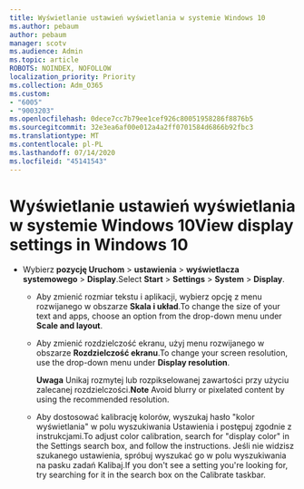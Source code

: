 ```yaml
---
title: Wyświetlanie ustawień wyświetlania w systemie Windows 10
ms.author: pebaum
author: pebaum
manager: scotv
ms.audience: Admin
ms.topic: article
ROBOTS: NOINDEX, NOFOLLOW
localization_priority: Priority
ms.collection: Adm_O365
ms.custom:
- "6005"
- "9003203"
ms.openlocfilehash: 0dece7cc7b79ee1cef926c80051958286f8876b5
ms.sourcegitcommit: 32e3ea6af00e012a4a2ff0701584d6866b92fbc3
ms.translationtype: MT
ms.contentlocale: pl-PL
ms.lasthandoff: 07/14/2020
ms.locfileid: "45141543"
---
```

# <a name="view-display-settings-in-windows-10"></a><span data-ttu-id="e71c6-102">Wyświetlanie ustawień wyświetlania w systemie Windows 10</span><span class="sxs-lookup"><span data-stu-id="e71c6-102">View display settings in Windows 10</span></span>

- <span data-ttu-id="e71c6-103">Wybierz **pozycję Uruchom**   >  **ustawienia**   >  **wyświetlacza systemowego**  >  **Display**.</span><span class="sxs-lookup"><span data-stu-id="e71c6-103">Select **Start**  > **Settings**  > **System** > **Display**.</span></span>
    -  <span data-ttu-id="e71c6-104">Aby zmienić rozmiar tekstu i aplikacji, wybierz opcję z menu rozwijanego w obszarze **Skala i układ**.</span><span class="sxs-lookup"><span data-stu-id="e71c6-104">To change the size of your text and apps, choose an option from the drop-down menu under  **Scale and layout**.</span></span>
    - <span data-ttu-id="e71c6-105">Aby zmienić rozdzielczość ekranu, użyj menu rozwijanego w obszarze **Rozdzielczość ekranu**.</span><span class="sxs-lookup"><span data-stu-id="e71c6-105">To change your screen resolution, use the drop-down menu under **Display resolution**.</span></span>
     
      <span data-ttu-id="e71c6-106">**Uwaga** Unikaj rozmytej lub rozpikselowanej zawartości przy użyciu zalecanej rozdzielczości.</span><span class="sxs-lookup"><span data-stu-id="e71c6-106">**Note** Avoid blurry or pixelated content by using the recommended resolution.</span></span>
    - <span data-ttu-id="e71c6-107">Aby dostosować kalibrację kolorów, wyszukaj hasło "kolor wyświetlania" w polu wyszukiwania Ustawienia i postępuj zgodnie z instrukcjami.</span><span class="sxs-lookup"><span data-stu-id="e71c6-107">To adjust color calibration, search for "display color" in the Settings search box, and follow the instructions.</span></span> <span data-ttu-id="e71c6-108">Jeśli nie widzisz szukanego ustawienia, spróbuj wyszukać go w polu wyszukiwania na pasku zadań Kalibaj.</span><span class="sxs-lookup"><span data-stu-id="e71c6-108">If you don't see a setting you're looking for, try searching for it in the search box on the Calibrate taskbar.</span></span>